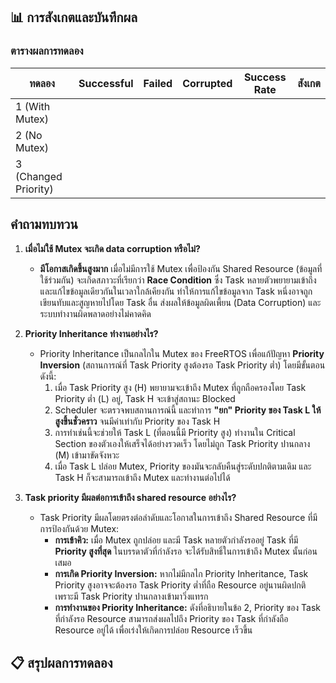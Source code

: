 ## 📊 การสังเกตและบันทึกผล

### ตารางผลการทดลอง
| ทดลอง | Successful | Failed | Corrupted | Success Rate | สังเกต |
|-------|------------|--------|-----------|-------------|---------|
| 1 (With Mutex) | | | | | |
| 2 (No Mutex) | | | | | |
| 3 (Changed Priority) | | | | | |

## คำถามทบทวน

1.  **เมื่อไม่ใช้ Mutex จะเกิด data corruption หรือไม่?**
    *   **มีโอกาสเกิดขึ้นสูงมาก** เมื่อไม่มีการใช้ Mutex เพื่อป้องกัน Shared Resource (ข้อมูลที่ใช้ร่วมกัน) จะเกิดสภาวะที่เรียกว่า **Race Condition** ซึ่ง Task หลายตัวพยายามเข้าถึงและแก้ไขข้อมูลเดียวกันในเวลาใกล้เคียงกัน ทำให้การแก้ไขข้อมูลจาก Task หนึ่งอาจถูกเขียนทับและสูญหายไปโดย Task อื่น ส่งผลให้ข้อมูลผิดเพี้ยน (Data Corruption) และระบบทำงานผิดพลาดอย่างไม่คาดคิด

2.  **Priority Inheritance ทำงานอย่างไร?**
    *   Priority Inheritance เป็นกลไกใน Mutex ของ FreeRTOS เพื่อแก้ปัญหา **Priority Inversion** (สถานการณ์ที่ Task Priority สูงต้องรอ Task Priority ต่ำ) โดยมีขั้นตอนดังนี้:
        1.  เมื่อ Task Priority สูง (H) พยายามจะเข้าถึง Mutex ที่ถูกถือครองโดย Task Priority ต่ำ (L) อยู่, Task H จะเข้าสู่สถานะ Blocked
        2.  Scheduler จะตรวจพบสถานการณ์นี้ และทำการ **"ยก" Priority ของ Task L ให้สูงขึ้นชั่วคราว** จนมีค่าเท่ากับ Priority ของ Task H
        3.  การทำเช่นนี้จะช่วยให้ Task L (ที่ตอนนี้มี Priority สูง) ทำงานใน Critical Section ของตัวเองให้เสร็จได้อย่างรวดเร็ว โดยไม่ถูก Task Priority ปานกลาง (M) เข้ามาขัดจังหวะ
        4.  เมื่อ Task L ปล่อย Mutex, Priority ของมันจะกลับคืนสู่ระดับปกติตามเดิม และ Task H ก็จะสามารถเข้าถึง Mutex และทำงานต่อไปได้

3.  **Task priority มีผลต่อการเข้าถึง shared resource อย่างไร?**
    *   Task Priority มีผลโดยตรงต่อลำดับและโอกาสในการเข้าถึง Shared Resource ที่มีการป้องกันด้วย Mutex:
        *   **การเข้าคิว:** เมื่อ Mutex ถูกปล่อย และมี Task หลายตัวกำลังรออยู่ Task ที่มี **Priority สูงที่สุด** ในบรรดาตัวที่กำลังรอ จะได้รับสิทธิ์ในการเข้าถึง Mutex นั้นก่อนเสมอ
        *   **การเกิด Priority Inversion:** หากไม่มีกลไก Priority Inheritance, Task Priority สูงอาจจะต้องรอ Task Priority ต่ำที่ถือ Resource อยู่นานผิดปกติ เพราะมี Task Priority ปานกลางเข้ามาวิ่งแทรก
        *   **การทำงานของ Priority Inheritance:** ดังที่อธิบายในข้อ 2, Priority ของ Task ที่กำลังรอ Resource สามารถส่งผลไปถึง Priority ของ Task ที่กำลังถือ Resource อยู่ได้ เพื่อเร่งให้เกิดการปล่อย Resource เร็วขึ้น

## 📋 สรุปผลการทดลอง
